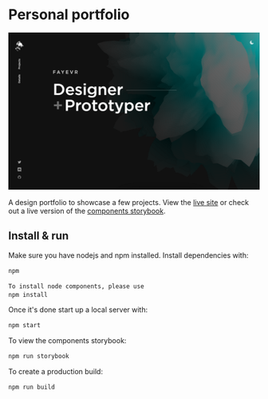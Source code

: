 # Personal portfolio

[![Site preview](https://github.com/dev-suro/fayevr.dev/blob/main/public/social-image.png)](https://Fayevr.dev)

A design portfolio to showcase a few projects. View the [live site](https://fayevr.dev) or check out a live version of the [components storybook](https://storybook.fayevr.dev).

## Install & run

Make sure you have nodejs and npm installed. Install dependencies with:

```bash
npm
```

```bash
To install node components, please use
npm install
```

Once it's done start up a local server with:

```bash
npm start
```

To view the components storybook:

```bash
npm run storybook
```

To create a production build:

```bash
npm run build
```
